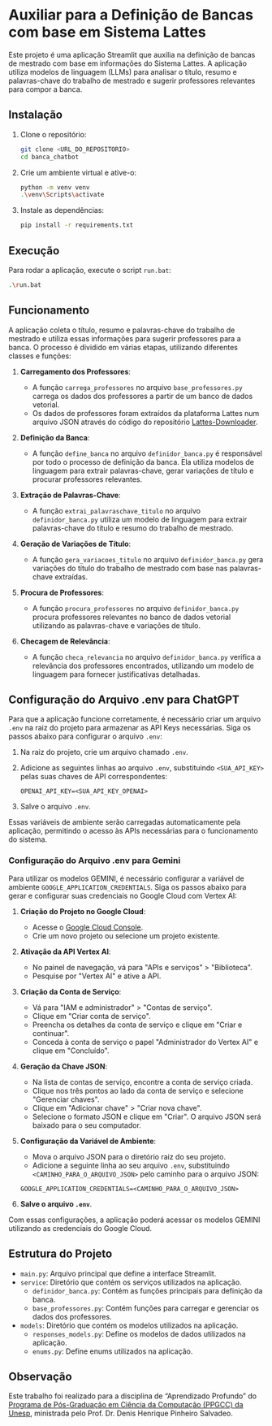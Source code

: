 # Auxiliar para a Definição de Bancas com base em Sistema Lattes

Este projeto é uma aplicação Streamlit que auxilia na definição de bancas de mestrado com base em informações do Sistema Lattes. A aplicação utiliza modelos de linguagem (LLMs) para analisar o título, resumo e palavras-chave do trabalho de mestrado e sugerir professores relevantes para compor a banca.

## Instalação

1. Clone o repositório:
    ```bash
    git clone <URL_DO_REPOSITORIO>
    cd banca_chatbot
    ```

2. Crie um ambiente virtual e ative-o:
    ```bash
    python -m venv venv
    .\venv\Scripts\activate
    ```

3. Instale as dependências:
    ```bash
    pip install -r requirements.txt
    ```

## Execução

Para rodar a aplicação, execute o script `run.bat`:
```bash
.\run.bat
```

## Funcionamento

A aplicação coleta o título, resumo e palavras-chave do trabalho de mestrado e utiliza essas informações para sugerir professores para a banca. O processo é dividido em várias etapas, utilizando diferentes classes e funções:

1. **Carregamento dos Professores**:
    - A função `carrega_professores` no arquivo `base_professores.py` carrega os dados dos professores a partir de um banco de dados vetorial.
    - Os dados de professores foram extraídos da plataforma Lattes num arquivo JSON através do código do repositório [Lattes-Downloader](https://github.com/joaotinti75/Lattes-Downloader).

2. **Definição da Banca**:
    - A função `define_banca` no arquivo `definidor_banca.py` é responsável por todo o processo de definição da banca. Ela utiliza modelos de linguagem para extrair palavras-chave, gerar variações de título e procurar professores relevantes.

3. **Extração de Palavras-Chave**:
    - A função `extrai_palavraschave_titulo` no arquivo `definidor_banca.py` utiliza um modelo de linguagem para extrair palavras-chave do título e resumo do trabalho de mestrado.

4. **Geração de Variações de Título**:
    - A função `gera_variacoes_titulo` no arquivo `definidor_banca.py` gera variações do título do trabalho de mestrado com base nas palavras-chave extraídas.

5. **Procura de Professores**:
    - A função `procura_professores` no arquivo `definidor_banca.py` procura professores relevantes no banco de dados vetorial utilizando as palavras-chave e variações de título.

6. **Checagem de Relevância**:
    - A função `checa_relevancia` no arquivo `definidor_banca.py` verifica a relevância dos professores encontrados, utilizando um modelo de linguagem para fornecer justificativas detalhadas.

## Configuração do Arquivo .env para ChatGPT

Para que a aplicação funcione corretamente, é necessário criar um arquivo `.env` na raiz do projeto para armazenar as API Keys necessárias. Siga os passos abaixo para configurar o arquivo `.env`:

1. Na raiz do projeto, crie um arquivo chamado `.env`.

2. Adicione as seguintes linhas ao arquivo `.env`, substituindo `<SUA_API_KEY>` pelas suas chaves de API correspondentes:
    ```plaintext
    OPENAI_API_KEY=<SUA_API_KEY_OPENAI>
    ```

3. Salve o arquivo `.env`.

Essas variáveis de ambiente serão carregadas automaticamente pela aplicação, permitindo o acesso às APIs necessárias para o funcionamento do sistema.

### Configuração do Arquivo .env para Gemini

Para utilizar os modelos GEMINI, é necessário configurar a variável de ambiente `GOOGLE_APPLICATION_CREDENTIALS`. Siga os passos abaixo para gerar e configurar suas credenciais no Google Cloud com Vertex AI:

1. **Criação do Projeto no Google Cloud**:
    - Acesse o [Google Cloud Console](https://console.cloud.google.com/).
    - Crie um novo projeto ou selecione um projeto existente.

2. **Ativação da API Vertex AI**:
    - No painel de navegação, vá para "APIs e serviços" > "Biblioteca".
    - Pesquise por "Vertex AI" e ative a API.

3. **Criação da Conta de Serviço**:
    - Vá para "IAM e administrador" > "Contas de serviço".
    - Clique em "Criar conta de serviço".
    - Preencha os detalhes da conta de serviço e clique em "Criar e continuar".
    - Conceda à conta de serviço o papel "Administrador do Vertex AI" e clique em "Concluído".

4. **Geração da Chave JSON**:
    - Na lista de contas de serviço, encontre a conta de serviço criada.
    - Clique nos três pontos ao lado da conta de serviço e selecione "Gerenciar chaves".
    - Clique em "Adicionar chave" > "Criar nova chave".
    - Selecione o formato JSON e clique em "Criar". O arquivo JSON será baixado para o seu computador.

5. **Configuração da Variável de Ambiente**:
    - Mova o arquivo JSON para o diretório raiz do seu projeto.
    - Adicione a seguinte linha ao seu arquivo `.env`, substituindo `<CAMINHO_PARA_O_ARQUIVO_JSON>` pelo caminho para o arquivo JSON:
    ```plaintext
    GOOGLE_APPLICATION_CREDENTIALS=<CAMINHO_PARA_O_ARQUIVO_JSON>
    ```

6. **Salve o arquivo `.env`**.

Com essas configurações, a aplicação poderá acessar os modelos GEMINI utilizando as credenciais do Google Cloud.


## Estrutura do Projeto

- `main.py`: Arquivo principal que define a interface Streamlit.
- `service`: Diretório que contém os serviços utilizados na aplicação.
    - `definidor_banca.py`: Contém as funções principais para definição da banca.
    - `base_professores.py`: Contém funções para carregar e gerenciar os dados dos professores.
- `models`: Diretório que contém os modelos utilizados na aplicação.
    - `responses_models.py`: Define os modelos de dados utilizados na aplicação.
    - `enums.py`: Define enums utilizados na aplicação.


## Observação

Este trabalho foi realizado para a disciplina de “Aprendizado Profundo” do [Programa de Pós-Graduação em Ciência da Computação (PPGCC) da Unesp](https://www.ibilce.unesp.br/#!/pos-graduacao/programas-de-pos-graduacao/ciencia-da-computacao/apresentacao/), ministrada pelo Prof. Dr. Denis Henrique Pinheiro Salvadeo.